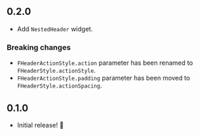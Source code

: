 ## 0.2.0

* Add `NestedHeader` widget.

### Breaking changes

* `FHeaderActionStyle.action` parameter has been renamed to `FHeaderStyle.actionStyle`.
* `FHeaderActionStyle.padding` parameter has been moved to `FHeaderStyle.actionSpacing`.

## 0.1.0

* Initial release! 🚀
